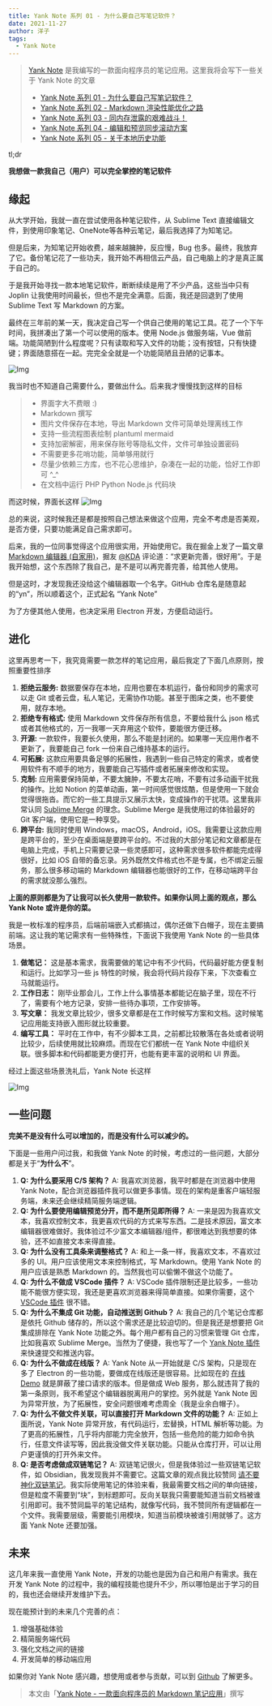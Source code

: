 ```yaml
---
title: Yank Note 系列 01 - 为什么要自己写笔记软件？
date: 2021-11-27
author: 洋子
tags:
  - Yank Note
---
```


> [Yank Note](https://github.com/purocean/yn) 是我编写的一款面向程序员的笔记应用。这里我将会写下一些关于 Yank Note 的文章
> - [Yank Note 系列 01 - 为什么要自己写笔记软件？](/yank-note-01)
> - [Yank Note 系列 02 - Markdown 渲染性能优化之路](/yank-note-02)
> - [Yank Note 系列 03 - 同内存泄露的艰难战斗！](/yank-note-03)
> - [Yank Note 系列 04 - 编辑和预览同步滚动方案](/yank-note-04)
> - [Yank Note 系列 05 - 关于本地历史功能](/yank-note-05)

tl;dr

**我想做一款我自己（用户）可以完全掌控的笔记软件**

## 缘起

从大学开始，我就一直在尝试使用各种笔记软件，从 Sublime Text 直接编辑文件，到使用印象笔记、OneNote等各种云笔记，最后我选择了为知笔记。

但是后来，为知笔记开始收费，越来越臃肿，反应慢，Bug 也多。最终，我放弃了它。备份笔记花了一些功夫，我开始不再相信云产品，自己电脑上的才是真正属于自己的。

于是我开始寻找一款本地笔记软件，断断续续是用了不少产品，这些当中只有 Joplin 让我使用时间最长，但也不是完全满意。后面，我还是回退到了使用 Sublime Text 写 Markdown 的方案。

最终在三年前的某一天，我决定自己写一个供自己使用的笔记工具。花了一个下午时间，我拼凑出了第一个可以使用的版本。使用 Node.js 做服务端，Vue 做前端。功能简陋到什么程度呢？只有读取和写入文件的功能；没有按钮，只有快捷键；界面随意搭在一起。完完全全就是一个功能简陋且丑陋的记事本。

![Img](./FILES/2021-11-27-yank-note-01.md/9b0504a5.png)

我当时也不知道自己需要什么，要做出什么。后来我才慢慢找到这样的目标

> - 界面字大不费眼 :)
> - Markdown 撰写
> - 图片文件保存在本地，导出 Markdown 文件可简单处理离线工作
> - 支持一些流程图表绘制 plantuml mermaid
> - 支持加密解密，用来保存账号等隐私文件，文件可单独设置密码
> - 不需要更多花哨功能，简单够用就行
> - 尽量少依赖三方库，也不花心思维护，杂凑在一起的功能，恰好工作即可 ^_^
> - 在文档中运行 PHP Python Node.js 代码块

而这时候，界面长这样
![Img](./FILES/2021-11-27-yank-note-01.md/0d67882c.png)

总的来说，这时候我还是都是按照自己想法来做这个应用，完全不考虑是否美观，是否方便，只要功能满足自己需求即可。

后来，我的一位同事觉得这个应用很实用，开始使用它。我在掘金上发了一篇文章 [Markdown 编辑器 (自家用)](https://juejin.cn/post/6844903614222172173)，掘友 [@KDA](https://juejin.cn/user/307518985733965) 评论道：“求更新完善，很好用”。于是我开始想，这个东西除了我自己，是不是可以再完善完善，给其他人使用。

但是这时，才发现我还没给这个编辑器取一个名字。GitHub 仓库名是随意起的“yn”，所以顺着这个，正式起名 “Yank Note”

为了方便其他人使用，也决定采用 Electron 开发，方便启动运行。

## 进化

这里再思考一下，我究竟需要一款怎样的笔记应用，最后我定了下面几点原则，按照重要性排序

1. **拒绝云服务:** 数据要保存在本地，应用也要在本机运行，备份和同步的需求可以走 Git 或者云盘，私人笔记，无需协作功能。甚至于图床之类，也不要使用，就存本地。
1. **拒绝专有格式:** 使用 Markdown 文件保存所有信息，不要给我什么 json 格式或者其他格式的，万一我哪一天弃用这个软件，要能很方便迁移。
1. **开源:** 一款软件，我要长久使用，那么不能是封闭的。如果哪一天应用作者不更新了，我要能自己 fork 一份来自己维持基本的运行。
1. **可拓展:** 这款应用要具备足够的拓展性，我遇到一些自己特定的需求，或者使用软件有不顺手的地方，我要能自己写插件或者拓展来修改和实现。
1. **克制:** 应用需要保持简单，不要太臃肿，不要太花哨，不要有过多动画干扰我的操作。比如 Notion 的菜单动画，第一时间感觉很炫酷，但是使用一下就会觉得很拖沓。而它的一些工具提示又展示太快，变成操作的干扰项。这里我非常认同 [Sublime Merge](https://www.sublimetext.com/blog/articles/sublime-merge) 的理念。Sublime Merge 是我使用过的体验最好的 Git 客户端，使用它是一种享受。
1. **跨平台:** 我同时使用 Windows，macOS，Android，iOS。我需要让这款应用是跨平台的，至少在桌面端是要跨平台的。不过我的大部分笔记和文章都是在电脑上完成，手机上只需要记录一些灵感即可，这种需求很多软件都能完成得很好，比如 iOS 自带的备忘录。另外既然文件格式也不是专属，也不绑定云服务，那么很多移动端的 Markdown 编辑器也能很好的工作，在移动端跨平台的需求就没那么强烈。

**上面的原则都是为了让我可以长久使用一款软件。如果你认同上面的观点，那么 Yank Note 或许是你的菜。**

我是一枚标准的程序员，后端前端嵌入式都搞过，偶尔还做下白帽子，现在主要搞前端。这让我的笔记需求有一些特殊性，下面说下我使用 Yank Note 的一些具体场景。

1. **做笔记：** 这是基本需求，我需要做的笔记中有不少代码，代码最好能方便复制和运行。比如学习一些 js 特性的时候，我会将代码片段存下来，下次查看立马就能运行。
1. **工作日志：** 刚毕业那会儿，工作上什么事情基本都能记在脑子里，现在不行了，需要有个地方记录，安排一些待办事项，工作安排等。
1. **写文章：** 我发文章比较少，很多文章都是在工作时候写方案和文档。这时候笔记应用能支持嵌入图形就比较重要。
1. **编写工具：** 平时在工作中，有不少脚本工具，之前都比较散落在各处或者说明比较少，后续使用就比较麻烦。而现在它们都统一在 Yank Note 中组织关联。很多脚本和代码都能更方便打开，也能有更丰富的说明和 UI 界面。

经过上面这些场景洗礼后，Yank Note 长这样

![Img](./FILES/2021-11-27-yank-note-01.md/f2b9e861.png)

## 一些问题

**完美不是没有什么可以增加的，而是没有什么可以减少的。**

下面是一些用户问过我，和我做 Yank Note 的时候，考虑过的一些问题，大部分都是关于“**为什么不**”。

1. **Q: 为什么要采用 C/S 架构？**
  A: 我喜欢浏览器，我平时都是在浏览器中使用 Yank Note，配合浏览器插件我可以做更多事情。现在的架构是重客户端轻服务端，未来还会继续精简服务端逻辑。
1. **Q: 为什么要使用编辑预览分开，而不是所见即所得？**
  A: 一来是因为我喜欢文本，我喜欢控制文本，我更喜欢代码的方式来写东西。二是技术原因，富文本编辑器很难做好。我体验过不少富文本编辑器/组件，都很难达到我想要的体验，还不如直接文本来得直接。
1. **Q: 为什么没有工具条来调整格式？**
  A: 和上一条一样，我喜欢文本，不喜欢过多的 UI。用户应该使用文本来控制格式，写 Markdown。使用 Yank Note 的用户应该是熟悉 Markdown 的。当然我也可以偷懒不做这个功能了。
1. **Q: 为什么不做成 VSCode 插件？**
  A: VSCode 插件限制还是比较多，一些功能不能很方便实现，我还是更喜欢浏览器来得简单直接。如果你需要，这个 [VSCode 插件](https://github.com/shd101wyy/markdown-preview-enhanced) 很不错。
1. **Q: 为什么不集成 Git 功能，自动推送到 Github？**
  A: 我自己的几个笔记仓库都是依托 Github 储存的，所以这个需求还是比较迫切的。但是我还是想要把 Git 集成排除在 Yank Note 功能之外。每个用户都有自己的习惯来管理 Git 仓库，比如我喜欢 Sublime Merge。当然为了便捷，我也写了一个 [Yank Note 插件](https://github.com/purocean/yn/issues/65#issuecomment-962472562) 来快速提交和推送内容。
1. **Q: 为什么不做成在线版？**
  A: Yank Note 从一开始就是 C/S 架构，只是现在多了 Electron 的一些功能，要做成在线版还是很容易。比如现在的 [在线 Demo](https://yank-note.vercel.app/#/) 就是屏蔽了接口请求的版本。但是做成 Web 服务，那么就违背了我的第一条原则，我不希望这个编辑器脱离用户的掌控。另外就是 Yank Note 因为异常开放，为了拓展性，安全问题很难考虑周全（我是业余白帽子）。
1. **Q: 为什么不做文件关联，可以直接打开 Markdown 文件的功能？**
  A: 正如上面所说，Yank Note 异常开放，有代码运行，宏替换，HTML 解析等功能。为了更高的拓展性，几乎将内部能力完全放开，包括一些危险的能力如命令执行，任意文件读写等，因此我没做文件关联功能。只能从仓库打开，可以让用户更谨慎的打开外来文件。
1. **Q: 是否考虑做成双链笔记？**
  A: 双链笔记很火，但是我体验过一些双链笔记软件，如 Obsidian，我发现我并不需要它。这篇文章的观点我比较赞同 [请不要神化双链笔记](https://sspai.com/post/65273)。我实际使用笔记的体验来看，我最需要文档之间的单向链接，但是粒度不需要到“块”，到标题即可。反向关联我只需要能知道当前文档被谁引用即可。我不赞同扁平的笔记结构，就像写代码，我不赞同所有逻辑都在一个文件。我需要层级，需要能引用模块，知道当前模块被谁引用就够了。这方面 Yank Note 还要加强。

## 未来

这几年来我一直使用 Yank Note，开发的功能也是因为自己和用户有需求。我在开发 Yank Note 的过程中，我的编程技能也提升不少，所以哪怕是出于学习的目的，我也还会继续开发维护下去。

现在能预计到的未来几个完善的点：
1. 增强基础体验
1. 精简服务端代码
1. 强化文档之间的链接
1. 开发简单的移动端应用

如果你对 Yank Note 感兴趣，想使用或者参与贡献，可以到 [Github](https://github.com/purocean/yn) 了解更多。

> 本文由「[Yank Note - 一款面向程序员的 Markdown 笔记应用](https://github.com/purocean/yn)」撰写
